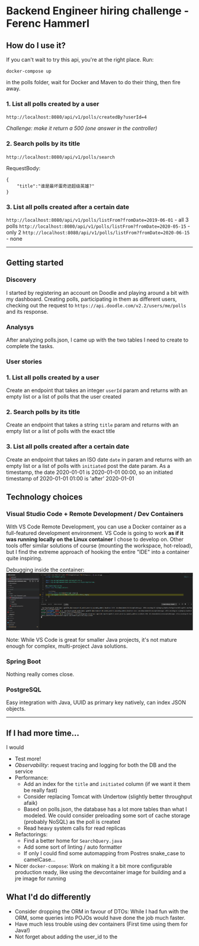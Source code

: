 # Backend Engineer hiring challenge - Ferenc Hammerl

## How do I use it?
If you can't wait to try this api, you're at the right place. 
Run:
```
docker-compose up
```
in the polls folder, wait for Docker and Maven to do their thing, then fire away.
### 1. List all polls created by a user
`http://localhost:8080/api/v1/polls/createdBy?userId=4`

_Challenge: make it return a 500 (one answer in the controller)_
### 2. Search polls by its title
`http://localhost:8080/api/v1/polls/search`

RequestBody:
```
{
    "title":"谁是最坏蛋奇迹超级英雄?"
}
```
### 3. List all polls created after a certain date
`http://localhost:8080/api/v1/polls/listFrom?fromDate=2019-06-01`   - all 3 polls
`http://localhost:8080/api/v1/polls/listFrom?fromDate=2020-05-15`   - only 2
`http://localhost:8080/api/v1/polls/listFrom?fromDate=2020-06-15`   - none
***
## Getting started

### Discovery
I started by registering an account on Doodle and playing around a bit with my dashboard. Creating polls, participating in them as different users, checking out the request to `https://api.doodle.com/v2.2/users/me/polls` and its response. 

### Analysys
After analyzing polls.json, I came up with the two tables I need to create to complete the tasks.

### User stories


### 1. List all polls created by a user
Create an endpoint that takes an integer `userId` param and returns with an empty list or a list of polls that the user created

### 2. Search polls by its title
Create an endpoint that takes a string `title` param and returns with an empty list or a list of polls with the exact title

### 3. List all polls created after a certain date
Create an endpoint that takes an ISO date `date` in param and returns with an empty list or a list of polls with `initiated` post the date param. 
As a timestamp, the date 2020-01-01 is 2020-01-01 00:00, so an initiated timestamp of 2020-01-01 01:00 is 'after' 2020-01-01

## Technology choices
### Visual Studio Code + Remote Development / Dev Containers
With VS Code Remote Development, you can use a Docker container as a full-featured development environment. VS Code is going to work **as if it was running locally on the Linux container** I chose to develop on. Other tools offer similar solutions of course (mounting the workspace, hot-reload), but I find the extreme approach of hooking the entire "IDE" into a container quite inspiring.

Debugging inside the container:
![](images/2020-10-01-16-15-02.png)

Note: While VS Code is great for smaller Java projects, it's not mature enough for complex, multi-project Java solutions.

### Spring Boot
Nothing really comes close.

### PostgreSQL
Easy integration with Java, UUID as primary key natively, can index JSON objects.
***
## If I had more time...
I would 
- Test more!
- *Observability*: request tracing and logging for both the DB and the service
- Performance: 
  - Add an index for the `title` and `initiated` column (if we want it them be really fast)
  - Consider replacing Tomcat with Undertow (slightly better throughput afaik)
  - Based on polls.json, the database has a lot more tables than what I modeled. We could consider preloading some sort of cache storage (probably NoSQL) as the poll is created
  - Read heavy system calls for read replicas
- Refactorings: 
  - Find a better home for `SearchQuery.java`
  - Add some sort of linting / auto formatter
  - If only I could find some automapping from Postres snake_case to camelCase...
- Nicer `docker-compose`: Work on making it a bit more configurable production ready, like using the devcontainer image for building and a jre image for running
  
## What I'd do differently

- Consider dropping the ORM in favour of DTOs: While I had fun with the ORM, some queries into POJOs would have done the job much faster.
- Have much less trouble using dev containers (First time using them for Java!)
- Not forget about adding the user_id to the 
